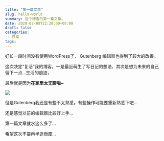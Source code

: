 ```yaml
---
title: "第一篇文章"
slug: hello-world
summary: 这个博客的第一篇文章。
date: 2020-02-08T22:28:00+08:00
draft: false
categories: 
 - 日常
tags: 
---
```

好长一段时间没有使用WordPress了， Gutenberg 编辑器也得到了较大的改善。

这次决定“复活”我的博客，一是最近萌生了写日记的想法，其次是想为未来的自己留下一点…生活的痕迹，

最后就是因为**在家里太无聊啦~**

![](https://static.cattom.site/image/hello-world-1.png?x-oss-process=style/webp)

但是Gutenberg我还是有些不太熟悉，有些操作可能要重新熟悉下吧…

还是感觉以前的编辑器比较好上手…

第一篇文章就水这么多了…

希望这次不要再半途而废…